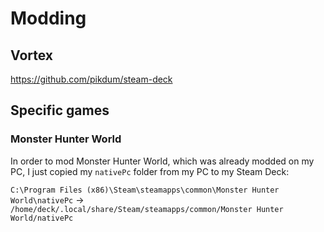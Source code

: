 # Modding

## Vortex

https://github.com/pikdum/steam-deck

## Specific games

### Monster Hunter World

In order to mod Monster Hunter World, which was already modded on my PC, I just copied my `nativePc` folder from my PC to my Steam Deck:

`C:\Program Files (x86)\Steam\steamapps\common\Monster Hunter World\nativePc` -> `/home/deck/.local/share/Steam/steamapps/common/Monster Hunter World/nativePc`